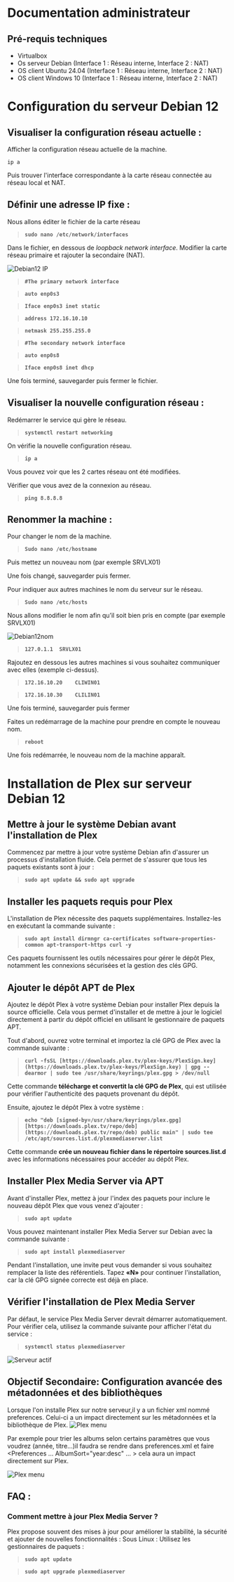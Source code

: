 # Documentation administrateur

## Pré-requis techniques
- Virtualbox
- Os serveur Debian (Interface 1 : Réseau interne, Interface 2 : NAT)
- OS client Ubuntu 24.04 (Interface 1 : Réseau interne, Interface 2 : NAT)
- OS client Windows 10 (Interface 1 : Réseau interne, Interface 2 : NAT)

# Configuration du serveur Debian 12

## Visualiser la configuration réseau actuelle :

Afficher la configuration réseau actuelle de la machine.

`ip a`
  
Puis trouver l'interface correspondante à la carte réseau connectée au réseau local et NAT. 

## Définir une adresse IP fixe :
Nous allons éditer le fichier de la carte réseau
> **`sudo nano /etc/network/interfaces`**
  
Dans le fichier, en dessous de  *loopback network interface*. Modifier la carte réseau primaire et rajouter la secondaire (NAT).

![Debian12 IP](./IMAGES/Image1Debian12.png)

> **`#The primary network interface`**

> **`auto enp0s3`**

> **`Iface enp0s3 inet static`**
	
 > **`address 172.16.10.10`**
	
 > **`netmask 255.255.255.0`**

> **`#The secondary network interface`**

> **`auto enp0s8`**

> **`Iface enp0s8 inet dhcp`**

Une fois terminé, sauvegarder puis fermer le fichier.

## Visualiser la nouvelle configuration réseau :

Redémarrer le service qui gère le réseau.
> **`systemctl restart networking`**

On vérifie la nouvelle configuration réseau.
> **`ip a`**
  
Vous pouvez voir que les 2 cartes réseau ont été modifiées.

Vérifier que vous avez de la connexion au réseau.
> **`ping 8.8.8.8`**

## Renommer la machine :

Pour changer le nom de la machine.
> **`Sudo nano /etc/hostname`**
  
Puis mettez un nouveau nom (par exemple SRVLX01)

Une fois changé, sauvegarder puis fermer.

Pour indiquer aux autres machines le nom du serveur sur le réseau.
> **`Sudo nano /etc/hosts`**
  
Nous allons modifier le nom afin qu’il soit bien pris en compte (par exemple SRVLX01)

![Debian12nom](./IMAGES/Image2Debian12.png)

> **`127.0.1.1	SRVLX01`**

Rajoutez en dessous les autres machines si vous souhaitez communiquer avec elles (exemple ci-dessus).
> **`172.16.10.20	 CLIWIN01`**

> **`172.16.10.30	 CLILIN01`**
  
Une fois terminé, sauvegarder puis fermer

Faites un redémarrage de la machine pour prendre en compte le nouveau nom.
> **`reboot`**
  
Une fois redémarrée, le nouveau nom de la machine apparaît.

# **Installation de Plex sur serveur Debian 12**
 
## **Mettre à jour le système Debian avant l'installation de Plex**
 
Commencez par mettre à jour votre système Debian afin d'assurer un processus d'installation fluide. Cela permet de s'assurer que tous les paquets existants sont à jour :
 
> **`sudo apt update && sudo apt upgrade`**
 
## **Installer les paquets requis pour Plex**
 
L'installation de Plex nécessite des paquets supplémentaires. Installez-les en exécutant la commande suivante :
 
> **`sudo apt install dirmngr ca-certificates software-properties-common apt-transport-https curl -y`**
 
Ces paquets fournissent les outils nécessaires pour gérer le dépôt Plex, notamment les connexions sécurisées et la gestion des clés GPG.
 
## **Ajouter le dépôt APT de Plex**
 
Ajoutez le dépôt Plex à votre système Debian pour installer Plex depuis la source officielle. Cela vous permet d'installer et de mettre à jour le logiciel directement à partir du dépôt officiel en utilisant le gestionnaire de paquets APT.
 
Tout d'abord, ouvrez votre terminal et importez la clé GPG de Plex avec la commande suivante :
 
> **`curl -fsSL [https://downloads.plex.tv/plex-keys/PlexSign.key](https://downloads.plex.tv/plex-keys/PlexSign.key) | gpg --dearmor | sudo tee /usr/share/keyrings/plex.gpg > /dev/null`**
 
Cette commande **télécharge et convertit la clé GPG de Plex**, qui est utilisée pour vérifier l'authenticité des paquets provenant du dépôt.
 
Ensuite, ajoutez le dépôt Plex à votre système :
 
> **`echo "deb [signed-by=/usr/share/keyrings/plex.gpg] [https://downloads.plex.tv/repo/deb](https://downloads.plex.tv/repo/deb) public main" | sudo tee /etc/apt/sources.list.d/plexmediaserver.list`**
 
Cette commande **crée un nouveau fichier dans le répertoire sources.list.d** avec les informations nécessaires pour accéder au dépôt Plex.
 
## **Installer Plex Media Server via APT**
 
Avant d'installer Plex, mettez à jour l'index des paquets pour inclure le nouveau dépôt Plex que vous venez d'ajouter :
 
> **`sudo apt update`**
 
Vous pouvez maintenant installer Plex Media Server sur Debian avec la commande suivante :
 
>**`sudo apt install plexmediaserver`**
 
Pendant l'installation, une invite peut vous demander si vous souhaitez remplacer la liste des référentiels. Tapez **«N»** pour continuer l'installation, car la clé GPG signée correcte est déjà en place.
 
## **Vérifier l'installation de Plex Media Server**
 
Par défaut, le service Plex Media Server devrait démarrer automatiquement. Pour vérifier cela, utilisez la commande suivante pour afficher l'état du service :
 
> **`systemctl status plexmediaserver`**


![Serveur actif](./IMAGES/serverOk.png)

## **Objectif Secondaire: Configuration avancée des métadonnées et des bibliothèques**

Lorsque l'on installe Plex sur notre serveur,il y a un fichier xml nommé preferences. Celui-ci a un impact directement sur les métadonnées et la bibliothèque de Plex.
![Plex menu](./IMAGES/IMG_9221.jpeg)

Par exemple pour trier les albums selon certains paramètres que vous voudrez (année, titre...)il faudra se rendre dans preferences.xml et faire  <Preferences ... AlbumSort="year:desc" ... > cela aura un impact directement sur Plex.

![Plex menu](./IMAGES/IMG_9222.jpeg)


## FAQ :

### Comment mettre à jour Plex Media Server ?
Plex propose souvent des mises à jour pour améliorer la stabilité, la sécurité et ajouter de nouvelles fonctionnalités :
Sous Linux : Utilisez les gestionnaires de paquets :

> **`sudo apt update`**

> **`sudo apt upgrade plexmediaserver`**



